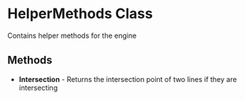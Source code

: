# HelperMethods Class
Contains helper methods for the engine

## Methods
- **Intersection** - Returns the intersection point of two lines if they are intersecting
